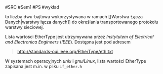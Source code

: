 #SRC #Sem1 #PS #wykład

to liczba dwu-bajtowa wykorzystywana w ramach [[Warstwa Łącza Danych|warstwy łącza danych]] do określania transportowanego protokołu warstwy sieciowej.

Lista wartości EtherType jest utrzymywana przez _Instytutem of Electrical and Electronica Engineers_ (_IEEE_). Dostępna jest pod adresem
> http://standards-oui.ieee.org/EtherType/eth.txt

W systemach operacyjnych _unix_ i _gnu/Linux_, lista wartości EtherType zapisana jest m.in. w pliku `if_ether.h`


